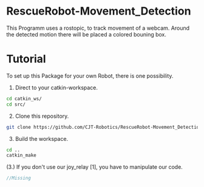 # RescueRobot-Movement_Detection
This Programm uses a rostopic, to track movement of a webcam. Around the detected motion there will be placed a colored bouning box.

# Tutorial
To set up this Package for your own Robot, there is one possibility.

  1. Direct to your catkin-workspace.
  ```bash
  cd catkin_ws/
  cd src/
  ```
  2. Clone this repository.
  ```bash
  git clone https://github.com/CJT-Robotics/RescueRobot-Movement_Detection.git
  ```
  3. Build the workspace.
  ```bash
  cd ..
  catkin_make
  ```
  (3.) If you don't use our joy_relay [1], you have to manipulate our code.
  ```cpp
  //Missing
  ```
